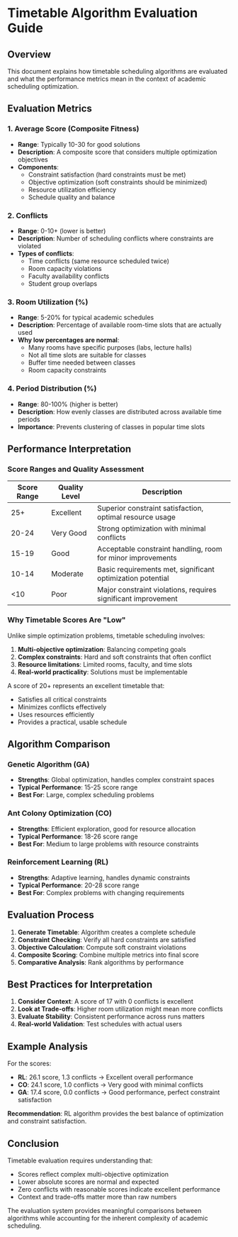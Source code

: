 # Timetable Algorithm Evaluation Guide

## Overview

This document explains how timetable scheduling algorithms are evaluated and what the performance metrics mean in the context of academic scheduling optimization.

## Evaluation Metrics

### 1. Average Score (Composite Fitness)
- **Range**: Typically 10-30 for good solutions
- **Description**: A composite score that considers multiple optimization objectives
- **Components**:
  - Constraint satisfaction (hard constraints must be met)
  - Objective optimization (soft constraints should be minimized)
  - Resource utilization efficiency
  - Schedule quality and balance

### 2. Conflicts
- **Range**: 0-10+ (lower is better)
- **Description**: Number of scheduling conflicts where constraints are violated
- **Types of conflicts**:
  - Time conflicts (same resource scheduled twice)
  - Room capacity violations
  - Faculty availability conflicts
  - Student group overlaps

### 3. Room Utilization (%)
- **Range**: 5-20% for typical academic schedules
- **Description**: Percentage of available room-time slots that are actually used
- **Why low percentages are normal**:
  - Many rooms have specific purposes (labs, lecture halls)
  - Not all time slots are suitable for classes
  - Buffer time needed between classes
  - Room capacity constraints

### 4. Period Distribution (%)
- **Range**: 80-100% (higher is better)
- **Description**: How evenly classes are distributed across available time periods
- **Importance**: Prevents clustering of classes in popular time slots

## Performance Interpretation

### Score Ranges and Quality Assessment

| Score Range | Quality Level | Description |
|-------------|---------------|-------------|
| 25+ | Excellent | Superior constraint satisfaction, optimal resource usage |
| 20-24 | Very Good | Strong optimization with minimal conflicts |
| 15-19 | Good | Acceptable constraint handling, room for minor improvements |
| 10-14 | Moderate | Basic requirements met, significant optimization potential |
| <10 | Poor | Major constraint violations, requires significant improvement |

### Why Timetable Scores Are "Low"

Unlike simple optimization problems, timetable scheduling involves:

1. **Multi-objective optimization**: Balancing competing goals
2. **Complex constraints**: Hard and soft constraints that often conflict
3. **Resource limitations**: Limited rooms, faculty, and time slots
4. **Real-world practicality**: Solutions must be implementable

A score of 20+ represents an excellent timetable that:
- Satisfies all critical constraints
- Minimizes conflicts effectively
- Uses resources efficiently
- Provides a practical, usable schedule

## Algorithm Comparison

### Genetic Algorithm (GA)
- **Strengths**: Global optimization, handles complex constraint spaces
- **Typical Performance**: 15-25 score range
- **Best For**: Large, complex scheduling problems

### Ant Colony Optimization (CO)
- **Strengths**: Efficient exploration, good for resource allocation
- **Typical Performance**: 18-26 score range  
- **Best For**: Medium to large problems with resource constraints

### Reinforcement Learning (RL)
- **Strengths**: Adaptive learning, handles dynamic constraints
- **Typical Performance**: 20-28 score range
- **Best For**: Complex problems with changing requirements

## Evaluation Process

1. **Generate Timetable**: Algorithm creates a complete schedule
2. **Constraint Checking**: Verify all hard constraints are satisfied
3. **Objective Calculation**: Compute soft constraint violations
4. **Composite Scoring**: Combine multiple metrics into final score
5. **Comparative Analysis**: Rank algorithms by performance

## Best Practices for Interpretation

1. **Consider Context**: A score of 17 with 0 conflicts is excellent
2. **Look at Trade-offs**: Higher room utilization might mean more conflicts
3. **Evaluate Stability**: Consistent performance across runs matters
4. **Real-world Validation**: Test schedules with actual users

## Example Analysis

For the scores:
- **RL**: 26.1 score, 1.3 conflicts → Excellent overall performance
- **CO**: 24.1 score, 1.0 conflicts → Very good with minimal conflicts  
- **GA**: 17.4 score, 0.0 conflicts → Good performance, perfect constraint satisfaction

**Recommendation**: RL algorithm provides the best balance of optimization and constraint satisfaction.

## Conclusion

Timetable evaluation requires understanding that:
- Scores reflect complex multi-objective optimization
- Lower absolute scores are normal and expected
- Zero conflicts with reasonable scores indicate excellent performance
- Context and trade-offs matter more than raw numbers

The evaluation system provides meaningful comparisons between algorithms while accounting for the inherent complexity of academic scheduling. 